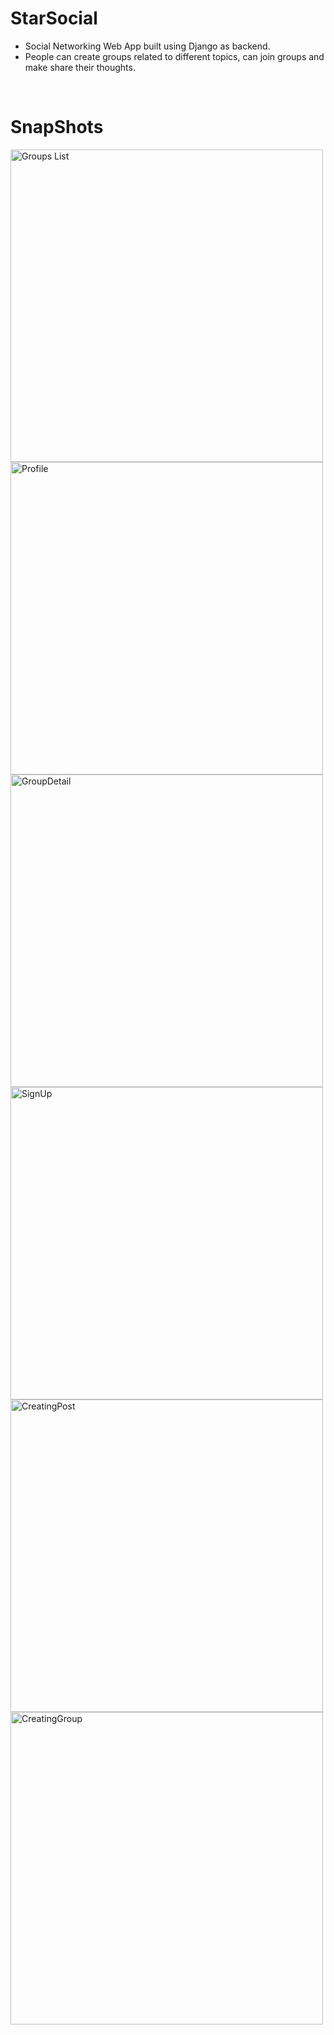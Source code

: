 # StarSocial
- Social Networking Web App built using Django as backend.
- People can create groups related to different topics, can join groups and make share their thoughts.
<br />

# SnapShots
<p>
<img src="https://user-images.githubusercontent.com/74519836/133636743-a7a3e18f-bb72-43b8-bf71-4333645a0e67.png" alt="Groups List" width="500">
<img src="https://user-images.githubusercontent.com/74519836/133638317-6d505b9a-1bde-472f-a997-8baf8805c0db.png" alt="Profile" width="500">
<img src="https://user-images.githubusercontent.com/74519836/133638786-c2ebb51c-9966-4a11-a065-2303e979220e.png" alt="GroupDetail" width="500">
<img src="https://user-images.githubusercontent.com/74519836/133638923-b524ecd5-130a-4ca6-b8b9-20dc5e653a7c.png" alt="SignUp" width="500">
<img src="https://user-images.githubusercontent.com/74519836/133639041-c6caedbf-c9b7-4179-b8da-fada0cad0682.png" alt="CreatingPost" width="500">
<img src="https://user-images.githubusercontent.com/74519836/133639184-67c3e0ad-1531-4bf6-bbcd-23f357f68521.png" alt="CreatingGroup" width="500">
</p>
